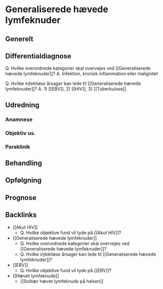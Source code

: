 # Generaliserede hævede lymfeknuder
## Generelt


## Differentialdiagnose
Q. Hvilke overordnede kategorier skal overvejes ved [[Generaliserede hævede lymfeknuder]]?
A. Infektion, kronisk inflammation eller malignitet

Q. Hvilke *infektiøse* årsager kan lede til [[Generaliserede hævede lymfeknuder]]?
A. 1) [[EBV]], 2) [[HIV]], 3) [[Tuberkulose]]

## Udredning
### Anamnese

### Objektiv us.

### Paraklinik

## Behandling


## Opfølgning


## Prognose




## Backlinks
* [[Akut HIV]]
	* Q. Hvilke objektive fund vil tyde på *[[Akut HIV]]*? 
* [[Generaliserede hævede lymfeknuder]]
	* Q. Hvilke overordnede kategorier skal overvejes ved [[Generaliserede hævede lymfeknuder]]?
	* Q. Hvilke *infektiøse* årsager kan lede til [[Generaliserede hævede lymfeknuder]]?
* [[EBV]]
	* Q. Hvilke objektive fund vil tyde på *[[EBV]]*? 
* [[Hævet lymfeknude]]
	* [[Solitær hævet lymfeknude på halsen]]

<!-- #anki/tag/med/gp #anki/deck/Medicine #anki/tag/med/Rheumatology #anki/tag/med/Oncology -->

<!-- {BearID:DC359413-C732-4943-A2E1-CB35F73A4F11-19264-00002361DEB4DEA1} -->
